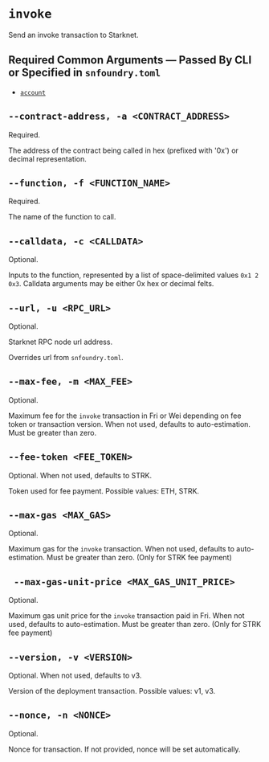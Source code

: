 # `invoke`
Send an invoke transaction to Starknet.

## Required Common Arguments — Passed By CLI or Specified in `snfoundry.toml`

* [`account`](./common.md#--account--a-account_name)

## `--contract-address, -a <CONTRACT_ADDRESS>`
Required.

The address of the contract being called in hex (prefixed with '0x') or decimal representation.

## `--function, -f <FUNCTION_NAME>`
Required.

The name of the function to call.

## `--calldata, -c <CALLDATA>`
Optional.

Inputs to the function, represented by a list of space-delimited values `0x1 2 0x3`.
Calldata arguments may be either 0x hex or decimal felts.

## `--url, -u <RPC_URL>`
Optional.

Starknet RPC node url address.

Overrides url from `snfoundry.toml`.

## `--max-fee, -m <MAX_FEE>`
Optional.

Maximum fee for the `invoke` transaction in Fri or Wei depending on fee token or transaction version. When not used, defaults to auto-estimation. Must be greater than zero.

## `--fee-token <FEE_TOKEN>`
Optional. When not used, defaults to STRK.

Token used for fee payment. Possible values: ETH, STRK.

## `--max-gas <MAX_GAS>`
Optional.

Maximum gas for the `invoke` transaction. When not used, defaults to auto-estimation. Must be greater than zero. (Only for STRK fee payment)

## ` --max-gas-unit-price <MAX_GAS_UNIT_PRICE>`
Optional.

Maximum gas unit price for the `invoke` transaction paid in Fri. When not used, defaults to auto-estimation. Must be greater than zero. (Only for STRK fee payment)

## `--version, -v <VERSION>`
Optional. When not used, defaults to v3.

Version of the deployment transaction. Possible values: v1, v3.

## `--nonce, -n <NONCE>`
Optional.

Nonce for transaction. If not provided, nonce will be set automatically.
